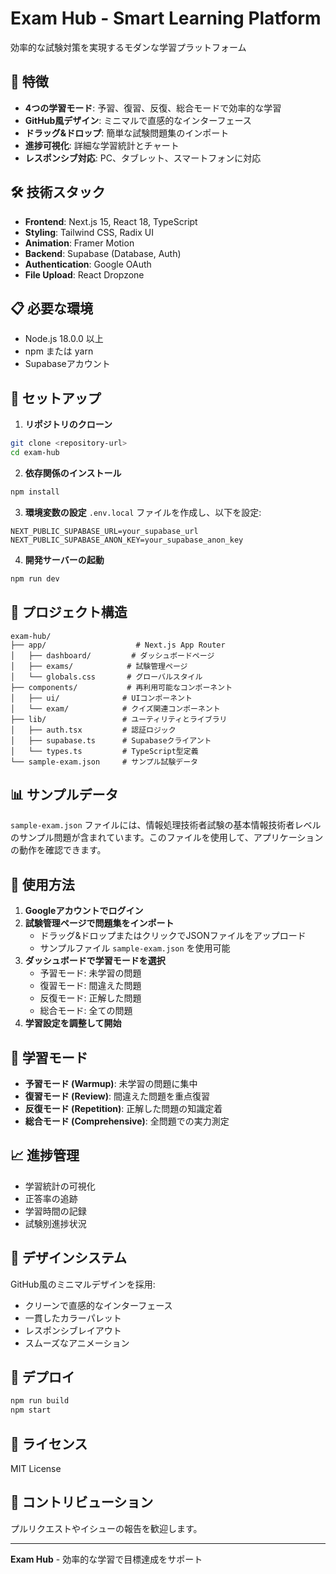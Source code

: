 # Exam Hub - Smart Learning Platform

効率的な試験対策を実現するモダンな学習プラットフォーム

## 🚀 特徴

- **4つの学習モード**: 予習、復習、反復、総合モードで効率的な学習
- **GitHub風デザイン**: ミニマルで直感的なインターフェース
- **ドラッグ&ドロップ**: 簡単な試験問題集のインポート
- **進捗可視化**: 詳細な学習統計とチャート
- **レスポンシブ対応**: PC、タブレット、スマートフォンに対応

## 🛠️ 技術スタック

- **Frontend**: Next.js 15, React 18, TypeScript
- **Styling**: Tailwind CSS, Radix UI
- **Animation**: Framer Motion
- **Backend**: Supabase (Database, Auth)
- **Authentication**: Google OAuth
- **File Upload**: React Dropzone

## 📋 必要な環境

- Node.js 18.0.0 以上
- npm または yarn
- Supabaseアカウント

## 🔧 セットアップ

1. **リポジトリのクローン**
```bash
git clone <repository-url>
cd exam-hub
```

2. **依存関係のインストール**
```bash
npm install
```

3. **環境変数の設定**
`.env.local` ファイルを作成し、以下を設定:
```env
NEXT_PUBLIC_SUPABASE_URL=your_supabase_url
NEXT_PUBLIC_SUPABASE_ANON_KEY=your_supabase_anon_key
```

4. **開発サーバーの起動**
```bash
npm run dev
```

## 📁 プロジェクト構造

```
exam-hub/
├── app/                    # Next.js App Router
│   ├── dashboard/         # ダッシュボードページ
│   ├── exams/            # 試験管理ページ
│   └── globals.css       # グローバルスタイル
├── components/           # 再利用可能なコンポーネント
│   ├── ui/              # UIコンポーネント
│   └── exam/            # クイズ関連コンポーネント
├── lib/                 # ユーティリティとライブラリ
│   ├── auth.tsx         # 認証ロジック
│   ├── supabase.ts      # Supabaseクライアント
│   └── types.ts         # TypeScript型定義
└── sample-exam.json     # サンプル試験データ
```

## 📊 サンプルデータ

`sample-exam.json` ファイルには、情報処理技術者試験の基本情報技術者レベルのサンプル問題が含まれています。このファイルを使用して、アプリケーションの動作を確認できます。

## 🎯 使用方法

1. **Googleアカウントでログイン**
2. **試験管理ページで問題集をインポート**
   - ドラッグ&ドロップまたはクリックでJSONファイルをアップロード
   - サンプルファイル `sample-exam.json` を使用可能
3. **ダッシュボードで学習モードを選択**
   - 予習モード: 未学習の問題
   - 復習モード: 間違えた問題
   - 反復モード: 正解した問題
   - 総合モード: 全ての問題
4. **学習設定を調整して開始**

## 🔄 学習モード

- **予習モード (Warmup)**: 未学習の問題に集中
- **復習モード (Review)**: 間違えた問題を重点復習
- **反復モード (Repetition)**: 正解した問題の知識定着
- **総合モード (Comprehensive)**: 全問題での実力測定

## 📈 進捗管理

- 学習統計の可視化
- 正答率の追跡
- 学習時間の記録
- 試験別進捗状況

## 🎨 デザインシステム

GitHub風のミニマルデザインを採用:
- クリーンで直感的なインターフェース
- 一貫したカラーパレット
- レスポンシブレイアウト
- スムーズなアニメーション

## 🚀 デプロイ

```bash
npm run build
npm start
```

## 📝 ライセンス

MIT License

## 🤝 コントリビューション

プルリクエストやイシューの報告を歓迎します。

---

**Exam Hub** - 効率的な学習で目標達成をサポート